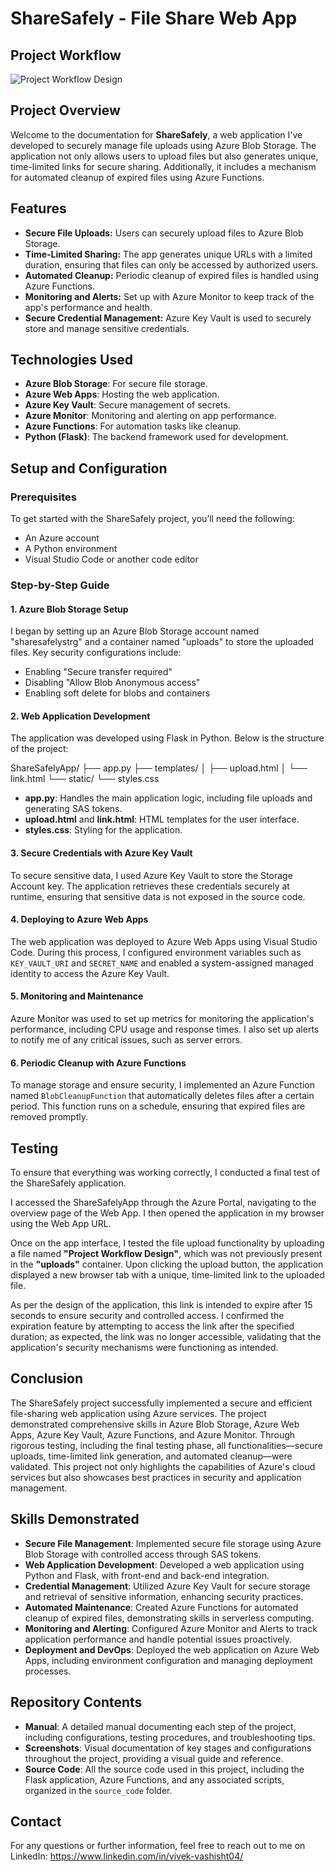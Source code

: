 # ShareSafely - File Share Web App

## Project Workflow
![Project Workflow Design](https://github.com/user-attachments/assets/07e33b0b-68c4-43b4-bebe-444434ebd257)


## Project Overview
Welcome to the documentation for **ShareSafely**, a web application I've developed to securely manage file uploads using Azure Blob Storage. The application not only allows users to upload files but also generates unique, time-limited links for secure sharing. Additionally, it includes a mechanism for automated cleanup of expired files using Azure Functions.

## Features
- **Secure File Uploads:** Users can securely upload files to Azure Blob Storage.
- **Time-Limited Sharing:** The app generates unique URLs with a limited duration, ensuring that files can only be accessed by authorized users.
- **Automated Cleanup:** Periodic cleanup of expired files is handled using Azure Functions.
- **Monitoring and Alerts:** Set up with Azure Monitor to keep track of the app's performance and health.
- **Secure Credential Management:** Azure Key Vault is used to securely store and manage sensitive credentials.

## Technologies Used
- **Azure Blob Storage**: For secure file storage.
- **Azure Web Apps**: Hosting the web application.
- **Azure Key Vault**: Secure management of secrets.
- **Azure Monitor**: Monitoring and alerting on app performance.
- **Azure Functions**: For automation tasks like cleanup.
- **Python (Flask)**: The backend framework used for development.

## Setup and Configuration

### Prerequisites
To get started with the ShareSafely project, you’ll need the following:
- An Azure account
- A Python environment
- Visual Studio Code or another code editor

### Step-by-Step Guide

#### 1. Azure Blob Storage Setup
I began by setting up an Azure Blob Storage account named "sharesafelystrg" and a container named "uploads" to store the uploaded files. Key security configurations include:
- Enabling "Secure transfer required"
- Disabling "Allow Blob Anonymous access"
- Enabling soft delete for blobs and containers

#### 2. Web Application Development
The application was developed using Flask in Python. Below is the structure of the project:

ShareSafelyApp/
├── app.py
├── templates/
│ ├── upload.html
│ └── link.html
└── static/
└── styles.css


- **app.py**: Handles the main application logic, including file uploads and generating SAS tokens.
- **upload.html** and **link.html**: HTML templates for the user interface.
- **styles.css**: Styling for the application.

#### 3. Secure Credentials with Azure Key Vault
To secure sensitive data, I used Azure Key Vault to store the Storage Account key. The application retrieves these credentials securely at runtime, ensuring that sensitive data is not exposed in the source code.

#### 4. Deploying to Azure Web Apps
The web application was deployed to Azure Web Apps using Visual Studio Code. During this process, I configured environment variables such as `KEY_VAULT_URI` and `SECRET_NAME` and enabled a system-assigned managed identity to access the Azure Key Vault.

#### 5. Monitoring and Maintenance
Azure Monitor was used to set up metrics for monitoring the application's performance, including CPU usage and response times. I also set up alerts to notify me of any critical issues, such as server errors.

#### 6. Periodic Cleanup with Azure Functions
To manage storage and ensure security, I implemented an Azure Function named `BlobCleanupFunction` that automatically deletes files after a certain period. This function runs on a schedule, ensuring that expired files are removed promptly.

## Testing

To ensure that everything was working correctly, I conducted a final test of the ShareSafely application.

I accessed the ShareSafelyApp through the Azure Portal, navigating to the overview page of the Web App. I then opened the application in my browser using the Web App URL.

Once on the app interface, I tested the file upload functionality by uploading a file named **"Project Workflow Design"**, which was not previously present in the **"uploads"** container. Upon clicking the upload button, the application displayed a new browser tab with a unique, time-limited link to the uploaded file.

As per the design of the application, this link is intended to expire after 15 seconds to ensure security and controlled access. I confirmed the expiration feature by attempting to access the link after the specified duration; as expected, the link was no longer accessible, validating that the application's security mechanisms were functioning as intended.

## Conclusion

The ShareSafely project successfully implemented a secure and efficient file-sharing web application using Azure services. The project demonstrated comprehensive skills in Azure Blob Storage, Azure Web Apps, Azure Key Vault, Azure Functions, and Azure Monitor. Through rigorous testing, including the final testing phase, all functionalities—secure uploads, time-limited link generation, and automated cleanup—were validated. This project not only highlights the capabilities of Azure's cloud services but also showcases best practices in security and application management.

## Skills Demonstrated
- **Secure File Management**: Implemented secure file storage using Azure Blob Storage with controlled access through SAS tokens.
- **Web Application Development**: Developed a web application using Python and Flask, with front-end and back-end integration.
- **Credential Management**: Utilized Azure Key Vault for secure storage and retrieval of sensitive information, enhancing security practices.
- **Automated Maintenance**: Created Azure Functions for automated cleanup of expired files, demonstrating skills in serverless computing.
- **Monitoring and Alerting**: Configured Azure Monitor and Alerts to track application performance and handle potential issues proactively.
- **Deployment and DevOps**: Deployed the web application on Azure Web Apps, including environment configuration and managing deployment processes.

## Repository Contents
- **Manual**: A detailed manual documenting each step of the project, including configurations, testing procedures, and troubleshooting tips.
- **Screenshots**: Visual documentation of key stages and configurations throughout the project, providing a visual guide and reference.
- **Source Code**: All the source code used in this project, including the Flask application, Azure Functions, and any associated scripts, organized in the `source_code` folder.
 
## Contact
For any questions or further information, feel free to reach out to me on LinkedIn: https://www.linkedin.com/in/vivek-vashisht04/
